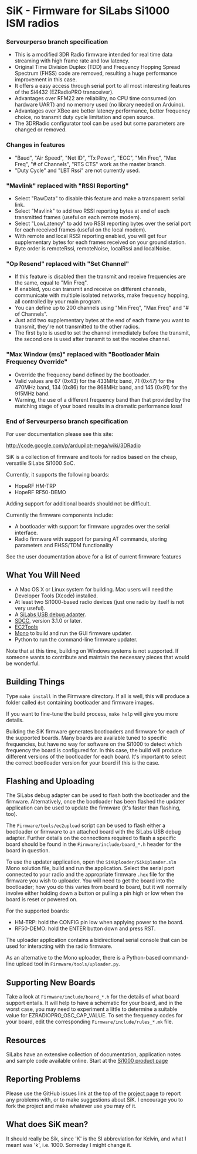 # SiK - Firmware for SiLabs Si1000 ISM radios

### Serveurperso branch specification

 - This is a modified 3DR Radio firmware intended for real time data streaming with high frame rate and low latency.
 - Original Time Division Duplex (TDD) and Frequency Hopping Spread Spectrum (FHSS) code are removed, resulting a huge performance improvement in this case.
 - It offers a easy access through serial port to all most interesting features of the Si4432 (EZRadioPRO transceiver).
 - Advantages over RFM22 are reliability, no CPU time consumed (on hardware UART) and no memory used (no library needed on Arduino).
 - Advantages over XBee are better latency performance, better frequency choice, no transmit duty cycle limitation and open source.
 - The 3DRRadio configurator tool can be used but some parameters are changed or removed.

### Changes in features

 - "Baud", "Air Speed", "Net ID", "Tx Power", "ECC", "Min Freq", "Max Freq", "# of Channels", "RTS CTS" work as the master branch.
 - "Duty Cycle" and "LBT Rssi" are not currently used.

### "Mavlink" replaced with "RSSI Reporting"

 - Select "RawData" to disable this feature and make a transparent serial link.
 - Select "Mavlink" to add two RSSI reporting bytes at end of each transmitted frames (useful on each remote modem).
 - Select "LowLatency" to add two RSSI reporting bytes over the serial port for each received frames (useful on the local modem).
 - With remote and local RSSI reporting enabled, you will get four supplementary bytes for each frames received on your ground station.
 - Byte order is remoteRssi, remoteNoise, localRssi and localNoise.

### "Op Resend" replaced with "Set Channel"

 - If this feature is disabled then the transmit and receive frequencies are the same, equal to "Min Freq".
 - If enabled, you can transmit and receive on different channels, communicate with multiple isolated networks, make frequency hopping, all controlled by your main program.
 - You can define up to 200 channels using "Min Freq", "Max Freq" and "# of Channels".
 - Just add two supplementary bytes at the end of each frame you want to transmit, they're not transmitted to the other radios.
 - The first byte is used to set the channel immediately before the transmit, the second one is used after transmit to set the receive channel.

### "Max Window (ms)" replaced with "Bootloader Main Frequency Override"

 - Override the frequency band defined by the bootloader.
 - Valid values are 67 (0x43) for the 433MHz band, 71 (0x47) for the 470MHz band, 134 (0x86) for the 868MHz band, and 145 (0x91) for the 915MHz band.
 - Warning, the use of a different frequency band than that provided by the matching stage of your board results in a dramatic performance loss!

### End of Serveurperso branch specification

For user documentation please see this site:

 http://code.google.com/p/ardupilot-mega/wiki/3DRadio

SiK is a collection of firmware and tools for radios based on the cheap, versatile SiLabs Si1000 SoC.

Currently, it supports the following boards:

 - HopeRF HM-TRP
 - HopeRF RF50-DEMO

Adding support for additional boards should not be difficult.

Currently the firmware components include:

 - A bootloader with support for firmware upgrades over the serial interface.
 - Radio firmware with support for parsing AT commands, storing parameters and FHSS/TDM functionality

See the user documentation above for a list of current firmware features

## What You Will Need

 - A Mac OS X or Linux system for building.  Mac users will need the Developer Tools (Xcode) installed.
 - At least two Si1000-based radio devices (just one radio by itself is not very useful).
 - A [SiLabs USB debug adapter](http://www.silabs.com/products/mcu/Pages/USBDebug.aspx).
 - [SDCC](http://sdcc.sourceforge.net/), version 3.1.0 or later.
 - [EC2Tools](http://github.com/tridge/ec2)
 - [Mono](http://www.mono-project.com/) to build and run the GUI firmware updater.
 - Python to run the command-line firmware updater.

Note that at this time, building on Windows systems is not supported.  If someone wants to contribute and maintain the necessary pieces that would be wonderful.

## Building Things

Type `make install` in the Firmware directory.  If all is well, this will produce a folder called `dst` containing bootloader and firmware images.

If you want to fine-tune the build process, `make help` will give you more details.

Building the SiK firmware generates bootloaders and firmware for each of the supported boards. Many boards are available tuned to specific frequencies, but have no way for software on the Si1000 to detect which frequency the board is configured for. In this case, the build will produce different versions of the bootloader for each board. It's important to select the correct bootloader version for your board if this is the case.

## Flashing and Uploading

The SiLabs debug adapter can be used to flash both the bootloader and the firmware. Alternatively, once the bootloader has been flashed the updater application can be used to update the firmware (it's faster than flashing, too).

The `Firmware/tools/ec2upload` script can be used to flash either a bootloader or firmware to an attached board with the SiLabs USB debug adapter.  Further details on the connections required to flash a specific board should be found in the `Firmware/include/board_*.h` header for the board in question.

To use the updater application, open the `SiKUploader/SikUploader.sln` Mono solution file, build and run the application. Select the serial port connected to your radio and the appropriate firmware `.hex` file for the firmware you wish to uploader.  You will need to get the board into the bootloader; how you do this varies from board to board, but it will normally involve either holding down a button or pulling a pin high or low when the board is reset or powered on. 

For the supported boards:

 - HM-TRP: hold the CONFIG pin low when applying power to the board.
 - RF50-DEMO: hold the ENTER button down and press RST.

The uploader application contains a bidirectional serial console that can be used for interacting with the radio firmware.

As an alternative to the Mono uploader, there is a Python-based command-line upload tool in `Firmware/tools/uploader.py`.

## Supporting New Boards

Take a look at `Firmware/include/board_*.h` for the details of what board support entails.  It will help to have a schematic for your board, and in the worst case, you may need to experiment a little to determine a suitable value for EZRADIOPRO_OSC_CAP_VALUE.  To set the frequency codes for your board, edit the corresponding `Firmware/include/rules_*.mk` file.

## Resources

SiLabs have an extensive collection of documentation, application notes and sample code available online.  Start at the [Si1000 product page](http://www.silabs.com/products/wireless/wirelessmcu/Pages/Si1000.aspx)

## Reporting Problems

Please use the GitHub issues link at the top of the [project page](http://github.com/tridge/SiK) to report any problems with, or to make suggestions about SiK.  I encourage you to fork the project and make whatever use you may of it.

## What does SiK mean?

It should really be Sik, since 'K' is the SI abbreviation for Kelvin, and what I meant was 'k', i.e. 1000.  Someday I might change it.
